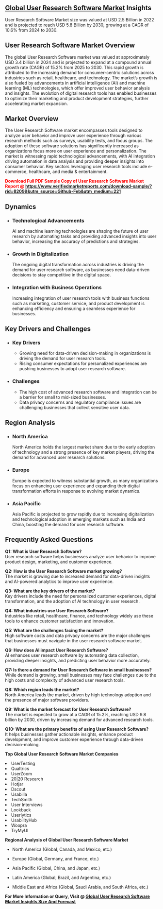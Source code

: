 <h2><a href="https://www.verifiedmarketreports.com/download-sample/?rid=82099&amp;utm_source=Github&amp;utm_medium=221" target="_blank">Global User Research Software Market</a> Insights</h2><p>User Research Software Market size was valued at USD 2.5 Billion in 2022 and is projected to reach USD 5.8 Billion by 2030, growing at a CAGR of 10.6% from 2024 to 2030.</p><p> <!DOCTYPE html> <html lang="en"> <head> <meta charset="UTF-8"> <meta name="viewport" content="width=device-width, initial-scale=1.0"> <meta name="description" content="User Research Software Market Size, Key Drivers, Challenges, Regional Analysis, and Dynamics. Comprehensive insights for professionals."> <title>User Research Software Market Analysis</title> </head> <body> <h2>User Research Software Market Overview</h2> <p>The global User Research Software market was valued at approximately USD 3.4 billion in 2024 and is projected to expand at a compound annual growth rate (CAGR) of 15.2% from 2025 to 2030. This rapid growth is attributed to the increasing demand for consumer-centric solutions across industries such as retail, healthcare, and technology. The market’s growth is also fueled by advancements in artificial intelligence (AI) and machine learning (ML) technologies, which offer improved user behavior analysis and insights. The evolution of digital research tools has enabled businesses to optimize their marketing and product development strategies, further accelerating market expansion.</p> <h2>Market Overview</h2> <p>The User Research Software market encompasses tools designed to analyze user behavior and improve user experience through various research methods such as surveys, usability tests, and focus groups. The adoption of these software solutions has significantly increased as organizations focus more on user experience and personalization. The market is witnessing rapid technological advancements, with AI integration driving automation in data analysis and providing deeper insights into consumer behavior. Key sectors leveraging user research tools include e-commerce, healthcare, and media & entertainment.</p> <p><strong><p><span class=""><span style="color: #ff0000;"><strong>Download Full PDF Sample Copy of User Research Software Market Report</strong> @ </span><a href="https://www.verifiedmarketreports.com/download-sample/?rid=82099&amp;utm_source=Github-Feb&amp;utm_medium=221" target="_blank">https://www.verifiedmarketreports.com/download-sample/?rid=82099&amp;utm_source=Github-Feb&amp;utm_medium=221</a></span></p></strong></p> <h2>Dynamics</h2> <ul> <li><h3>Technological Advancements</h3> AI and machine learning technologies are shaping the future of user research by automating tasks and providing advanced insights into user behavior, increasing the accuracy of predictions and strategies.</li> <li><h3>Growth in Digitalization</h3> The ongoing digital transformation across industries is driving the demand for user research software, as businesses need data-driven decisions to stay competitive in the digital space.</li> <li><h3>Integration with Business Operations</h3> Increasing integration of user research tools with business functions such as marketing, customer service, and product development is enhancing efficiency and ensuring a seamless experience for businesses.</li> </ul> <h2>Key Drivers and Challenges</h2> <ul> <li><h3>Key Drivers</h3> <ul> <li>Growing need for data-driven decision-making in organizations is driving the demand for user research tools.</li> <li>Rising consumer expectations for personalized experiences are pushing businesses to adopt user research software.</li> </ul> </li> <li><h3>Challenges</h3> <ul> <li>The high cost of advanced research software and integration can be a barrier for small to mid-sized businesses.</li> <li>Data privacy concerns and regulatory compliance issues are challenging businesses that collect sensitive user data.</li> </ul> </li> </ul> <h2>Region Analysis</h2> <ul> <li><h3>North America</h3> North America holds the largest market share due to the early adoption of technology and a strong presence of key market players, driving the demand for advanced user research solutions.</li> <li><h3>Europe</h3> Europe is expected to witness substantial growth, as many organizations focus on enhancing user experience and expanding their digital transformation efforts in response to evolving market dynamics.</li> <li><h3>Asia Pacific</h3> Asia Pacific is projected to grow rapidly due to increasing digitalization and technological adoption in emerging markets such as India and China, boosting the demand for user research software.</li> </ul> <h2>Frequently Asked Questions</h2> <p><strong>Q1: What is User Research Software?</strong><br> User research software helps businesses analyze user behavior to improve product design, marketing, and customer experience.</p> <p><strong>Q2: How is the User Research Software market growing?</strong><br> The market is growing due to increased demand for data-driven insights and AI-powered analytics to improve user experience.</p> <p><strong>Q3: What are the key drivers of the market?</strong><br> Key drivers include the need for personalized customer experiences, digital transformation, and the adoption of AI technology in user research.</p> <p><strong>Q4: What industries use User Research Software?</strong><br> Industries like retail, healthcare, finance, and technology widely use these tools to enhance customer satisfaction and innovation.</p> <p><strong>Q5: What are the challenges facing the market?</strong><br> High software costs and data privacy concerns are the major challenges that businesses must navigate in the user research software market.</p> <p><strong>Q6: How does AI impact User Research Software?</strong><br> AI enhances user research software by automating data collection, providing deeper insights, and predicting user behavior more accurately.</p> <p><strong>Q7: Is there a demand for User Research Software in small businesses?</strong><br> While demand is growing, small businesses may face challenges due to the high costs and complexity of advanced user research tools.</p> <p><strong>Q8: Which region leads the market?</strong><br> North America leads the market, driven by high technology adoption and the presence of major software providers.</p> <p><strong>Q9: What is the market forecast for User Research Software?</strong><br> The market is expected to grow at a CAGR of 15.2%, reaching USD 9.8 billion by 2030, driven by increasing demand for advanced research tools.</p> <p><strong>Q10: What are the primary benefits of using User Research Software?</strong><br> It helps businesses gather actionable insights, enhance product development, and improve customer experience through data-driven decision-making.</p> </body> </html> </p><p><strong>Top Global User Research Software Market Companies</strong></p><div data-test-id=""><p><li>UserTesting</li><li> Qualtrics</li><li> UserZoom</li><li> 20|20 Research</li><li> Hotjar</li><li> Dscout</li><li> Usabilla</li><li> TechSmith</li><li> User Interviews</li><li> Lookback</li><li> Userlytics</li><li> UsabilityHub</li><li> Woopra</li><li> TryMyUI</li></p><div><strong>Regional Analysis of&nbsp;Global User Research Software Market</strong></div><ul><li dir="ltr"><p dir="ltr">North America&nbsp;(Global, Canada, and Mexico, etc.)</p></li><li dir="ltr"><p dir="ltr">Europe (Global, Germany, and France, etc.)</p></li><li dir="ltr"><p dir="ltr">Asia Pacific&nbsp;(Global, China, and Japan, etc.)</p></li><li dir="ltr"><p dir="ltr">Latin America&nbsp;(Global, Brazil, and Argentina, etc.)</p></li><li dir="ltr">Middle East and Africa&nbsp;(Global, Saudi Arabia, and South Africa, etc.)</li></ul><p><strong>For More Information or Query, Visit @&nbsp;</strong><strong><a href="https://www.verifiedmarketreports.com/product/global-user-research-software-market-growth-status-and-outlook-2019-2024/?utm_source=Github&amp;utm_medium=221" target="_blank">Global User Research Software Market Insights Size And Forecast</a></strong></p></div>
